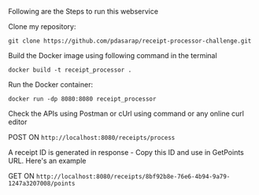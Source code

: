 Following are the Steps to run this webservice

Clone my repository:

`git clone https://github.com/pdasarap/receipt-processor-challenge.git`

Build the Docker image using following command in the terminal

`docker build -t receipt_processor .`

Run the Docker container:

`docker run -dp 8080:8080 receipt_processor`

Check the APIs using Postman or cUrl using command or any online curl editor

POST ON `http://localhost:8080/receipts/process`

A receipt ID is generated in response - Copy this ID and use in GetPoints URL. Here's an example

GET ON `http://localhost:8080/receipts/8bf92b8e-76e6-4b94-9a79-1247a3207008/points`